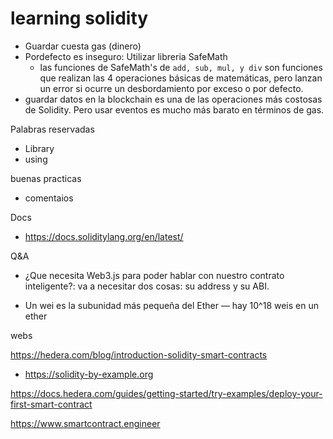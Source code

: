 # learning solidity


- Guardar cuesta gas (dinero)
- Pordefecto es inseguro: Utilizar libreria SafeMath
  - las funciones de SafeMath's de `add, sub, mul, y div` son funciones que realizan las 4 operaciones básicas de matemáticas, pero lanzan un error si ocurre un desbordamiento por exceso o por defecto.
- guardar datos en la blockchain es una de las operaciones más costosas de Solidity. Pero usar eventos es mucho más barato en términos de gas.


Palabras reservadas
- Library
- using


buenas practicas
- comentaios


Docs
- https://docs.soliditylang.org/en/latest/


Q&A
- ¿Que necesita Web3.js para poder hablar con nuestro contrato inteligente?: va a necesitar dos cosas: su address y su ABI.

- Un wei es la subunidad más pequeña del Ether — hay 10^18 weis en un ether



webs

https://hedera.com/blog/introduction-solidity-smart-contracts

- https://solidity-by-example.org

https://docs.hedera.com/guides/getting-started/try-examples/deploy-your-first-smart-contract

https://www.smartcontract.engineer

